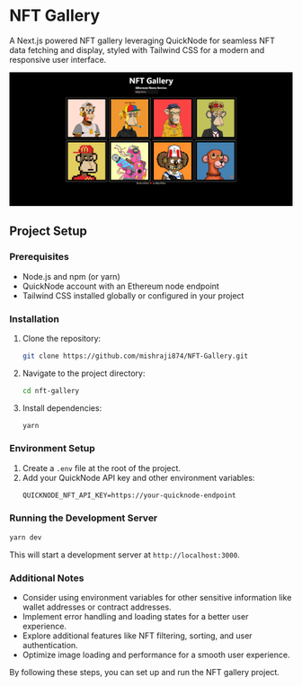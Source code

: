 # NFT Gallery

A Next.js powered NFT gallery leveraging QuickNode for seamless NFT data fetching and display, styled with Tailwind CSS for a modern and responsive user interface.

![alt text](image.png)

## Project Setup

### Prerequisites

* Node.js and npm (or yarn)
* QuickNode account with an Ethereum node endpoint
* Tailwind CSS installed globally or configured in your project

### Installation
1. Clone the repository:
   ```bash
   git clone https://github.com/mishraji874/NFT-Gallery.git
   ```
2. Navigate to the project directory:
   ```bash
   cd nft-gallery
   ```
3. Install dependencies:
   ```bash
   yarn
   ```

### Environment Setup
1. Create a `.env` file at the root of the project.
2. Add your QuickNode API key and other environment variables:
   ```
   QUICKNODE_NFT_API_KEY=https://your-quicknode-endpoint
   ```

### Running the Development Server
```bash
yarn dev
```

This will start a development server at `http://localhost:3000`.

### Additional Notes
* Consider using environment variables for other sensitive information like wallet addresses or contract addresses.
* Implement error handling and loading states for a better user experience.
* Explore additional features like NFT filtering, sorting, and user authentication.
* Optimize image loading and performance for a smooth user experience.

By following these steps, you can set up and run the NFT gallery project.
